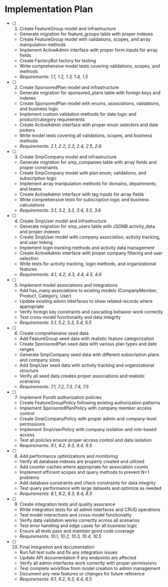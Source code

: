 # Implementation Plan

- [ ] 1. Create FeatureGroup model and infrastructure
  - Generate migration for feature_groups table with proper indexes
  - Create FeatureGroup model with validations, scopes, and array manipulation methods
  - Implement ActiveAdmin interface with proper form inputs for array fields
  - Create FactoryBot factory for testing
  - Write comprehensive model tests covering validations, scopes, and methods
  - _Requirements: 1.1, 1.2, 1.3, 1.4, 1.5_

- [ ] 2. Create SponsoredPlan model and infrastructure
  - Generate migration for sponsored_plans table with foreign keys and indexes
  - Create SponsoredPlan model with enums, associations, validations, and business logic
  - Implement custom validation methods for date logic and product/category requirements
  - Create ActiveAdmin interface with proper enum selectors and date pickers
  - Write model tests covering all validations, scopes, and business methods
  - _Requirements: 2.1, 2.2, 2.3, 2.4, 2.5, 2.6_

- [ ] 3. Create SmpCompany model and infrastructure
  - Generate migration for smp_companies table with array fields and proper constraints
  - Create SmpCompany model with plan enum, validations, and subscription logic
  - Implement array manipulation methods for domains, departments, and teams
  - Create ActiveAdmin interface with tag inputs for array fields
  - Write comprehensive tests for subscription logic and business calculations
  - _Requirements: 3.1, 3.2, 3.3, 3.4, 3.5, 3.6_

- [ ] 4. Create SmpUser model and infrastructure
  - Generate migration for smp_users table with JSONB activity_data and proper indexes
  - Create SmpUser model with company association, activity tracking, and user linking
  - Implement login tracking methods and activity data management
  - Create ActiveAdmin interface with proper company filtering and user selection
  - Write tests for activity tracking, login methods, and organizational features
  - _Requirements: 4.1, 4.2, 4.3, 4.4, 4.5, 4.6_

- [ ] 5. Implement model associations and integrations
  - Add has_many associations to existing models (CompanyMember, Product, Category, User)
  - Update existing admin interfaces to show related records where appropriate
  - Verify foreign key constraints and cascading behavior work correctly
  - Test cross-model functionality and data integrity
  - _Requirements: 5.1, 5.2, 5.3, 5.4, 5.5_

- [ ] 6. Create comprehensive seed data
  - Add FeatureGroup seed data with realistic feature categorization
  - Create SponsoredPlan seed data with various plan types and date ranges
  - Generate SmpCompany seed data with different subscription plans and company sizes
  - Add SmpUser seed data with activity tracking and organizational structure
  - Verify all seed data creates proper associations and realistic scenarios
  - _Requirements: 7.1, 7.2, 7.3, 7.4, 7.5_

- [ ] 7. Implement Pundit authorization policies
  - Create FeatureGroupPolicy following existing authorization patterns
  - Implement SponsoredPlanPolicy with company member access control
  - Create SmpCompanyPolicy with proper admin and company-level permissions
  - Implement SmpUserPolicy with company isolation and role-based access
  - Test all policies ensure proper access control and data isolation
  - _Requirements: 9.1, 9.2, 9.3, 9.4, 9.5_

- [ ] 8. Add performance optimizations and monitoring
  - Verify all database indexes are properly created and utilized
  - Add counter caches where appropriate for association counts
  - Implement efficient scopes and query methods to prevent N+1 problems
  - Add database constraints and check constraints for data integrity
  - Test query performance with large datasets and optimize as needed
  - _Requirements: 8.1, 8.2, 8.3, 8.4, 8.5_

- [ ] 9. Create integration tests and quality assurance
  - Write integration tests for all admin interfaces and CRUD operations
  - Test model interactions and cross-model functionality
  - Verify data validation works correctly across all scenarios
  - Test error handling and edge cases for all business logic
  - Ensure all tests pass and maintain good code coverage
  - _Requirements: 10.1, 10.2, 10.3, 10.4, 10.5_

- [ ] 10. Final integration and documentation
  - Run full test suite and fix any integration issues
  - Update API documentation if any endpoints are affected
  - Verify all admin interfaces work correctly with proper permissions
  - Test complete workflow from model creation to admin management
  - Document any new features or changes for future reference
  - _Requirements: 6.1, 6.2, 6.3, 6.4, 6.5_